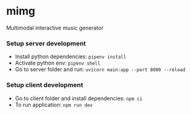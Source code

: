 # mimg
Multimodal interactive music generator


### Setup server development
- Install python dependencies: `pipenv install`
- Activate python env: `pipenv shell`
- Go to server folder and run: `uvicorn main:app --port 8000 --reload`


### Setup client development
- Go to client folder and install dependencies: `npm ci`
- To run application: `npm run dev`